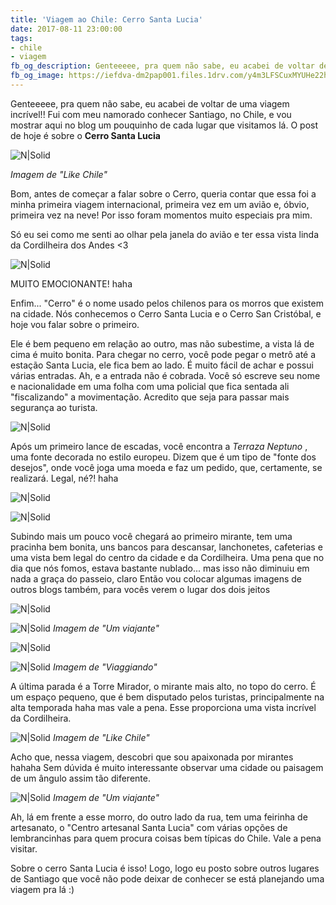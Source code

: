 ```yaml
---
title: 'Viagem ao Chile: Cerro Santa Lucia'
date: 2017-08-11 23:00:00
tags:  
- chile
- viagem
fb_og_description: Genteeeee, pra quem não sabe, eu acabei de voltar de uma viagem incrível!! Fui com meu namorado conhecer Santiago, no Chile, e vou mostrar aqui no blog um pouquinho de cada lugar que visitamos lá. O post de hoje é sobre o Cerro Santa Lucia.
fb_og_image: https://iefdva-dm2pap001.files.1drv.com/y4m3LFSCuxMYUHe22hvR2W8FK0rAYituwWqOQLeKQyfTQ_KVzXAYSOcw-KDiYQrnZ1hGCV0HRxazaAHuQD-RVk5h4FXEaiA1UVmfGaJiwu_gyt8DWhic_5sWHja3pIodgFskSPPAePNgoK1J-mziR-SX9m65BoHWQjE3kfsbYa2y1szAqRE1QI9GBFS7NJ-a8-0UCaQiNa1XCkqYDZPtPG34Q?width=540&height=361&cropmode=none
---
```


Genteeeee, pra quem não sabe, eu acabei de voltar de uma viagem incrível!!
Fui com meu namorado conhecer Santiago, no Chile, e vou mostrar aqui no blog um pouquinho de cada lugar que visitamos lá. O post de hoje é sobre o  **Cerro Santa Lucia**

![N|Solid](https://iefdva-dm2pap001.files.1drv.com/y4m3LFSCuxMYUHe22hvR2W8FK0rAYituwWqOQLeKQyfTQ_KVzXAYSOcw-KDiYQrnZ1hGCV0HRxazaAHuQD-RVk5h4FXEaiA1UVmfGaJiwu_gyt8DWhic_5sWHja3pIodgFskSPPAePNgoK1J-mziR-SX9m65BoHWQjE3kfsbYa2y1szAqRE1QI9GBFS7NJ-a8-0UCaQiNa1XCkqYDZPtPG34Q?width=540&height=361&cropmode=none)
<!-- more -->
*Imagem de "Like Chile"*

Bom, antes de começar a falar sobre o Cerro, queria contar que essa foi a minha primeira viagem internacional, primeira vez em um avião e, óbvio, primeira vez na neve! Por isso foram momentos muito especiais pra mim.

Só eu sei como me senti ao olhar pela janela do avião e ter essa vista linda da Cordilheira dos Andes <3 

![N|Solid](https://u7vwyq.dm2304.livefilestore.com/y4mxjhh_SNmtUfimsPTUHaNFSloeL8U4q18A4pVHMxeSuRhNlTLDrcPLQS_VDCdVosQ-x52z9vV7OnrSURNVomdh-nhyqLi-zoBy8hPHX-344TgDpgFJzWBHHoDUB667uTwGJQkGmkrixSMb1wb9aoAuVnN2P0cDjbeOFLi_RBssXIrMycp9UHtwQdB7YcpuJG-ZGc9NjJJo9-asFVh81l6Sg?width=495&height=660&cropmode=none)
 
 MUITO EMOCIONANTE! haha 
 
 Enfim... "Cerro" é o nome usado pelos chilenos para os morros que existem na cidade. Nós conhecemos o Cerro Santa Lucia e o Cerro San Cristóbal, e hoje vou falar sobre o primeiro.
 
Ele é bem pequeno em relação ao outro, mas não subestime, a vista lá de cima é muito bonita. Para chegar no cerro, você pode pegar o metrô até a estação Santa Lucia, ele fica bem ao lado.
É muito fácil de achar e possui várias entradas. Ah, e a entrada não é cobrada. Você só escreve seu nome e nacionalidade em uma folha com uma policial que fica sentada ali "fiscalizando" a movimentação. Acredito que seja para passar mais segurança ao turista. 
  
![N|Solid](https://u7ulpg-dm2306.files.1drv.com/y4mKnFQQXZSmt0gAYr2DBG_0ZGdzPdjsUOd0HrFudjGEeBvTIDvTYrhOr3sqqZwtVqRHliFAqCoTUBA1sQVMgUudtaDd9t_LBpxedOIHa90dCVPjFafUd4aHdGZhMUsuWfOR7PVd9GiwLrwbm15UaswDcezVWD1fVeB6O9DiKhfT1LOYxvTUSm16JqMeqgG2dcfM70gnAGOpQIzc1pizdB3hg?width=660&height=450&cropmode=none)

  Após um primeiro lance de escadas, você encontra a *Terraza Neptuno* , uma fonte decorada no estilo europeu. Dizem que é um tipo de "fonte dos desejos", onde você joga uma moeda e faz um pedido, que, certamente, se realizará. Legal, né?! haha 

 
![N|Solid](https://ied4yq.dm1.livefilestore.com/y4mjoRHEsUMFolTa7DQL8cDjask1xgBu_kf63nbvivi5lS7JHTS6a2D1_u-bLRjDT5_v7Dqhh6notJLWK2VepwyvBE5cDaOvTZPsGTZdFdJY8-4gR5ku5zT0YIhTP06g3gu9SPgRqfjGW5VQB5a0a5pjR_6DngQaqLvV-GcmBG95I27Xq8vA8UndJLRyWkJ0wRdpgnmkdZrXQQoOX0MvKHZ-w?width=660&height=449&cropmode=none)


![N|Solid](https://iefwdq.dm2301.livefilestore.com/y4mQRHcEb8LTT_4UYSGHFVO2yXphAr8p50TzmyOaFPQpmJ4jRQCrd95cfPjGwkxeflZ_wVxxHXBsTnToZ6Uiagv-56NdCQFIKl7J7ZBaYYawDfokneTHssh6FmbLqw-FCmIkZaOnorm9E2Ho6hcuSd_pMQG42L7Jzx_iggB9GxYeTMzjeV1Glrk5hlRbvZW0B-cjWDNviTgWoF8Od9bayGKaw?width=660&height=447&cropmode=none)

Subindo mais um pouco você chegará ao primeiro mirante, tem uma pracinha bem bonita, uns bancos para descansar, lanchonetes, cafeterias e uma vista bem legal do centro da cidade e da Cordilheira. 
Uma pena que no dia que nós fomos, estava bastante nublado... mas isso não diminuiu em nada a graça do passeio, claro
Então vou colocar algumas imagens de outros blogs também, para vocês verem o lugar dos dois jeitos 

![N|Solid](https://8arusq.dm2304.livefilestore.com/y4mXWJ3GgY721oTfGuQjbnMcbXuxKoxsolScYneT9LDpUu2qy9kdUsZkx91vCMa7TPAm5JKlL7XcekStApAChDYJszL5Yxg8tPTWqk8XNt4HZ-Yug51JjWdlNM3soicNrBAjSigD5Trw31uufrkOnqfDKCtKWeJd2eXE3X526hsrxWH1FH5K3dmdYga5_kgVpkgQACnZN9Me14-Q9Lv7H1kvA?width=660&height=439&cropmode=none)

![N|Solid](https://ieenaw-dm2pap001.files.1drv.com/y4mCiWxuOsDHL02tIXgBtNlXV3u-gXhVHIpxhy6drKWmu3ZkN8wVfy12lZ_uHDQH4mxDdsu3qJBEoUoUr5-F42qPzZN3HsXYFnpVCz2jftmONW6MQvZxpHn2kuErh5xfCLB8VNZicbpMohCnsJ1I-pjwZi9WkvE_PkyN6NknK8UPG7frQUxvPXMa-39LsvR19Pb4cZ3L8ZTW1Tsj123V8rZRA?width=660&height=440&cropmode=none)
*Imagem de "Um viajante"*

![N|Solid](https://iec7mq-dm2pap001.files.1drv.com/y4mwRMylt0x24I--cSqkysSipcyC4pxwr2IkPm68wxX76Mvh7prpeY8GxRCotiYxfRQRCFCt7NG9QVLoakThEPkm4J3_FkSEhY0QjRLLqV96HveS1oyUdhJSA_dRVzE9k5aIFLwscTRSzecI0SOk7Gkuixy59utLZQpdWoHgb1vtgbdHzWy-0OWLESojeTNOPTL5QvQqsgS3mSi8-bKszOHAw?width=660&height=443&cropmode=none)

![N|Solid](https://iedjjw-dm2305.files.1drv.com/y4mtfmgN4p2cgsy6Sdszpn2UnEPMpm0nh3154N9rDoCfPBbbEQKyMzMoWu8J6xPd04SZJEOsexxzQNy1101i59scC2ZXMJp0p-xM97KFPNMZ31chlTn9g4dWnquTkcuOenDiw8Mx8yUUJyqotviNcu4HgaHXuGZzi8Wtf5V0ngNYOD4AOKEgVziM_p7KfN6N-IfzPwU7mP7I3jmf9laUcpgNA?width=590&height=332&cropmode=none)
*Imagem de "Viaggiando"*


A última parada é a Torre Mirador, o mirante mais alto, no topo do cerro. É um espaço pequeno, que é bem disputado pelos turistas, principalmente na alta temporada  haha mas vale a pena. 
Esse proporciona uma vista incrível da Cordilheira.

![N|Solid](https://iedc4a.dm1.livefilestore.com/y4mMV8U3Pf8TE1shodQkXeZgFC88bcDx7wQijWqWGuHVqMPONt08K2QuCqjPxkdXQAxdln0093rK8YDA7LIoXMWQ5uZd1pNNYvyeK84Jxdmv7vzHpnyHF5HbUelT5kfRHLhTTYxhw7PF9zO4KgMGk7W3wZhAlJaIHxIeP235yPDKf_5xrkWGjTyfkr_uhK7cpJrOMlqXA1tvuADHV82IL_zxA?width=540&height=361&cropmode=none)
*Imagem de "Like Chile"*

Acho que, nessa viagem, descobri que sou apaixonada por mirantes hahaha 
Sem dúvida é muito interessante observar uma cidade ou paisagem de um ângulo assim tão diferente. 

![N|Solid](https://iefkmw.dm2301.livefilestore.com/y4mo4_ci09mNnyUVUTn-MQLxxUyy-RZro-3ha559j066RLSxl1nog1Yr1taZXF7lPODl8tne39vNCRafP_EpzZhZv2dxWVTOv7Fe5nolkRiZKc62kIorWfs0RVRQAcOsXMviVmVX5zHsF8bIFoe_3pu_8qHmaEC1TzOkraE2WivM6hWb9RHmvE-cXm9-6O4PNJmwHzJyXijKZMlzEecDgBLhg?width=660&height=440&cropmode=none)
*Imagem de "Um viajante"*

Ah, lá em frente a esse morro, do outro lado da rua, tem uma feirinha de artesanato, o "Centro artesanal Santa Lucia" com várias opções de lembrancinhas para quem procura coisas bem típicas do Chile. Vale a pena visitar. 

Sobre o cerro Santa Lucia é isso! Logo, logo eu posto sobre outros lugares de Santiago que você não pode deixar de conhecer se está planejando uma viagem pra lá :) 






